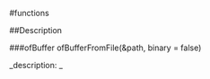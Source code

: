 #functions

##Description





<!----------------------------------------------------------------------------->

###ofBuffer ofBufferFromFile(&path, binary = false)

<!--
_syntax: ofBufferFromFile(&path, binary = false)_
_name: ofBufferFromFile_
_returns: ofBuffer_
_returns_description: _
_parameters: const string &path, bool binary=false_
_version_started: _
_version_deprecated: _
_summary: _
_constant: False_
_static: False_
_visible: True_
_advanced: False_
-->

_description: _







<!----------------------------------------------------------------------------->


